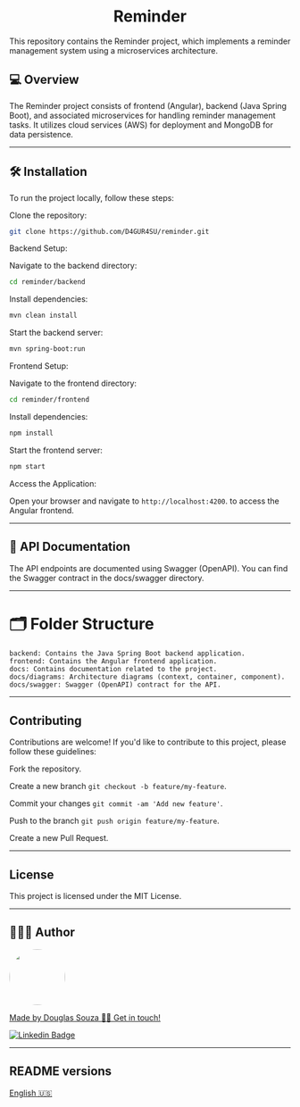 <h1 align="center">Reminder</h1>

This repository contains the Reminder project, which implements a reminder management 
system using a microservices architecture.

## 💻 Overview
The Reminder project consists of frontend (Angular), backend (Java Spring Boot), 
and associated microservices for handling reminder management tasks. 
It utilizes cloud services (AWS) for deployment and MongoDB for data persistence.

---
## 🛠 Installation
To run the project locally, follow these steps:

Clone the repository:

```bash
git clone https://github.com/D4GUR4SU/reminder.git
```

Backend Setup:

Navigate to the backend directory:

```bash
cd reminder/backend
```

Install dependencies:

```bash
mvn clean install
```

Start the backend server:

```bash
mvn spring-boot:run
```

Frontend Setup:

Navigate to the frontend directory:

```bash
cd reminder/frontend
```

Install dependencies:

```bash
npm install
```

Start the frontend server:

```bash
npm start
```

Access the Application:

Open your browser and navigate to ```http://localhost:4200```. to access the Angular frontend.

---
## 🧾 API Documentation
The API endpoints are documented using Swagger (OpenAPI). You can find the Swagger contract 
in the docs/swagger directory.

---
# 🗂️ Folder Structure

    backend: Contains the Java Spring Boot backend application.
    frontend: Contains the Angular frontend application.
    docs: Contains documentation related to the project.
    docs/diagrams: Architecture diagrams (context, container, component).
    docs/swagger: Swagger (OpenAPI) contract for the API.

---
## Contributing
Contributions are welcome! If you'd like to contribute to this project, please follow these guidelines:

Fork the repository.

Create a new branch 
```git checkout -b feature/my-feature```.

Commit your changes 
```git commit -am 'Add new feature'```.

Push to the branch 
```git push origin feature/my-feature```.

Create a new Pull Request.

---
## License
This project is licensed under the MIT License.

---
## 👨🏻‍💻 Author

<a href="#">
 <img style="border-radius: 50%;" src="https://avatars.githubusercontent.com/u/50157211?s=120&v=4" width="100px;" alt=""/>
<br />

Made by Douglas Souza 👋🏽 Get in touch!

[![Linkedin Badge](https://img.shields.io/badge/-Douglas-blue?style=flat-square&logo=Linkedin&logoColor=white&link=https://www.linkedin.com/in/dagurasujava/)](https://www.linkedin.com/in/dagurasujava/)

---
## README versions

[English 🇺🇸](./README.md)

